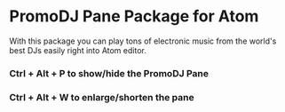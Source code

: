 # PromoDJ Pane Package for Atom

With this package you can play tons of electronic music from the world's best DJs easily right into Atom editor.

### Ctrl + Alt + P to show/hide the PromoDJ Pane

### Ctrl + Alt + W to enlarge/shorten the pane
